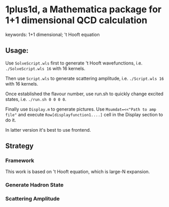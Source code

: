 # 1plus1d, a Mathematica package for 1+1 dimensional QCD calculation
keywords: 1+1 dimensional; 't Hooft equation


## Usage: 

  Use `SolveScript.wls` first to generate 't Hooft wavefunctions, i.e. `./SolveScript.wls 16` with 16 kernels. 
  
  Then use `Script.wls` to generate scattering amplitude, i.e. `./Script.wls 16` with 16 kernels.
  
  Once established the flavour number, use run.sh to quickly change excited states, i.e. `./run.sh 0 0 0 0`.
  
  Finally use `Display.m` to generate pictures. Use `Msumdat=<<"Path to amp file"` and execute `Row[displayfunction1....]` cell in the Display section to do it. 
  
  In latter version it's best to use frontend. 
  
## Strategy

### Framework 
This work is based on 't Hooft equation, which is large-N expansion. 

### Generate Hadron State


### Scattering Amplitude
